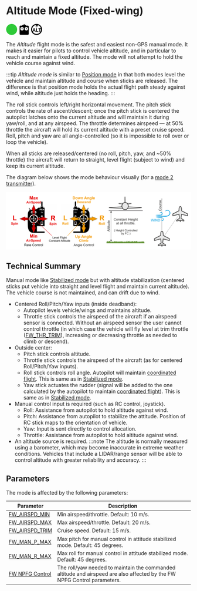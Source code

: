 # Altitude Mode (Fixed-wing)

<img src="../../assets/site/difficulty_easy.png" title="Easy to fly" width="30px" />&nbsp;<img src="../../assets/site/remote_control.svg" title="Manual/Remote control required" width="30px" />&nbsp;<img src="../../assets/site/altitude_icon.svg" title="Altitude required (e.g. Baro, Rangefinder)" width="30px" />

The _Altitude_ flight mode is the safest and easiest non-GPS manual mode.
It makes it easier for pilots to control vehicle altitude, and in particular to reach and maintain a fixed altitude.
The mode will not attempt to hold the vehicle course against wind.

:::tip
_Altitude mode_ is similar to [Position mode](../flight_modes_fw/position.md) in that both modes level the vehicle and maintain altitude and course when sticks are released.
The difference is that position mode holds the actual flight path steady against wind, while altitude just holds the heading.
:::

The roll stick controls left/right horizontal movement.
The pitch stick controls the rate of ascent/descent; once the pitch stick is centered the autopilot latches onto the current altitude and will maintain it during yaw/roll, and at any airspeed.
The throttle determines airspeed — at 50% throttle the aircraft will hold its current altitude with a preset cruise speed.
Roll, pitch and yaw are all angle-controlled (so it is impossible to roll over or loop the vehicle).

When all sticks are released/centered (no roll, pitch, yaw, and ~50% throttle) the aircraft will return to straight, level flight (subject to wind) and keep its current altitude.

The diagram below shows the mode behaviour visually (for a [mode 2 transmitter](../getting_started/rc_transmitter_receiver.md#transmitter_modes)).

![Altitude Control FW](../../assets/flight_modes/altitude_fw.png)

## Technical Summary

Manual mode like [Stabilized mode](../flight_modes_fw/stabilized.md) but with altitude stabilization (centered sticks put vehicle into straight and level flight and maintain current altitude).
The vehicle course is not maintained, and can drift due to wind.

- Centered Roll/Pitch/Yaw inputs (inside deadband):
  - Autopilot levels vehicle/wings and maintains altitude.
  - Throttle stick controls the airspeed of the aircraft if an airspeed sensor is connected. Without an airspeed sensor the user cannot control throttle (in which case the vehicle will fly level at trim throttle ([FW_THR_TRIM](../advanced_config/parameter_reference.md#FW_THR_TRIM)), increasing or decreasing throttle as needed to climb or descend).
- Outside center:
  - Pitch stick controls altitude.
  - Throttle stick controls the airspeed of the aircraft (as for centered Roll/Pitch/Yaw inputs).
  - Roll stick controls roll angle. Autopilot will maintain [coordinated flight](https://en.wikipedia.org/wiki/Coordinated_flight).
    This is same as in [Stabilized mode](../flight_modes_fw/stabilized.md).
  - Yaw stick actuates the rudder (signal will be added to the one calculated by the autopilot to maintain [coordinated flight](https://en.wikipedia.org/wiki/Coordinated_flight)).
    This is same as in [Stabilized mode](../flight_modes_fw/stabilized.md).
- Manual control input is required (such as RC control, joystick).
  - Roll: Assistance from autopilot to hold altitude against wind.
  - Pitch: Assistance from autopilot to stabilize the attitude.
    Position of RC stick maps to the orientation of vehicle.
  - Yaw: Input is sent directly to control allocation.
  - Throttle: Assistance from autopilot to hold altitude against wind.
- An altitude source is required.
  :::note
  The altitude is normally measured using a barometer, which may become inaccurate in extreme weather conditions.
  Vehicles that include a LIDAR/range sensor will be able to control altitude with greater reliability and accuracy.
  :::

## Parameters

The mode is affected by the following parameters:

| Parameter                                                                                                | Description                                                                                                              |
| -------------------------------------------------------------------------------------------------------- | ------------------------------------------------------------------------------------------------------------------------ |
| <a id="FW_AIRSPD_MIN"></a>[FW_AIRSPD_MIN](../advanced_config/parameter_reference.md#FW_AIRSPD_MIN)       | Min airspeed/throttle. Default: 10 m/s.                                                                                  |
| <a id="FW_AIRSPD_MAX"></a>[FW_AIRSPD_MAX](../advanced_config/parameter_reference.md#FW_AIRSPD_MAX)       | Max airspeed/throttle. Default: 20 m/s.                                                                                  |
| <a id="FW_AIRSPD_TRIM"></a>[FW_AIRSPD_TRIM](../advanced_config/parameter_reference.md#FW_AIRSPD_TRIM)    | Cruise speed. Default: 15 m/s.                                                                                           |
| <a id="FW_MAN_P_MAX"></a>[FW_MAN_P_MAX](../advanced_config/parameter_reference.md#FW_MAN_P_MAX)          | Max pitch for manual control in attitude stabilized mode. Default: 45 degrees.                                           |
| <a id="FW_MAN_R_MAX"></a>[FW_MAN_R_MAX](../advanced_config/parameter_reference.md#FW_MAN_R_MAX)          | Max roll for manual control in attitude stabilized mode. Default: 45 degrees.                                            |
| <a id="FW_NPFG_CONTROL"></a>[FW NPFG Control](../advanced_config/parameter_reference.md#fw-npfg-control) | The roll/yaw needed to maintain the commanded altitude and airspeed are also affected by the FW NPFG Control parameters. |

<!--
FW notes:
FW position controller is basically 2 independent pieces
* L1 is for navigation - determines the roll and yaw needed to achieve the desired waypoint (or loiter)
* TECS is for speed and height control - determines throttle and elevator position needed to achieve the commanded altitude and airspeed
Overall that gives you an attitude setpoint (roll, pitch, yaw) and throttle which is sent off to the attitude controller
-->
